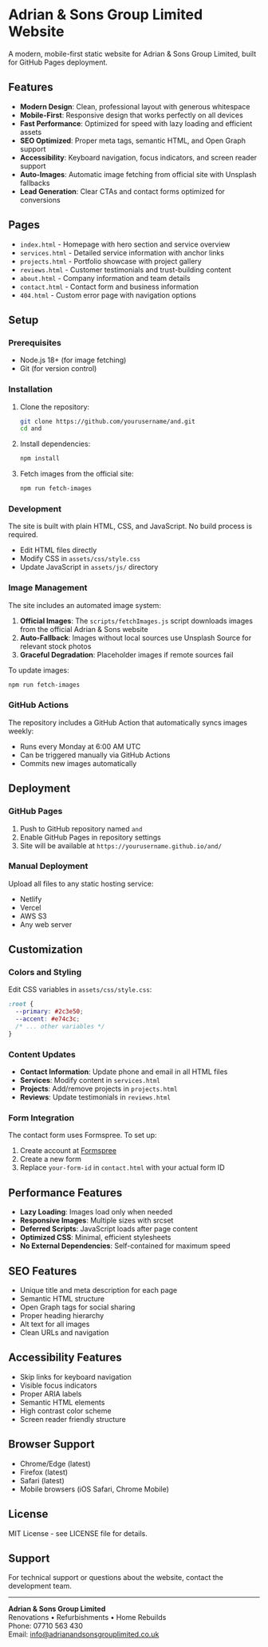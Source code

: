 # Adrian & Sons Group Limited Website

A modern, mobile-first static website for Adrian & Sons Group Limited, built for GitHub Pages deployment.

## Features

- **Modern Design**: Clean, professional layout with generous whitespace
- **Mobile-First**: Responsive design that works perfectly on all devices
- **Fast Performance**: Optimized for speed with lazy loading and efficient assets
- **SEO Optimized**: Proper meta tags, semantic HTML, and Open Graph support
- **Accessibility**: Keyboard navigation, focus indicators, and screen reader support
- **Auto-Images**: Automatic image fetching from official site with Unsplash fallbacks
- **Lead Generation**: Clear CTAs and contact forms optimized for conversions

## Pages

- `index.html` - Homepage with hero section and service overview
- `services.html` - Detailed service information with anchor links
- `projects.html` - Portfolio showcase with project gallery
- `reviews.html` - Customer testimonials and trust-building content
- `about.html` - Company information and team details
- `contact.html` - Contact form and business information
- `404.html` - Custom error page with navigation options

## Setup

### Prerequisites

- Node.js 18+ (for image fetching)
- Git (for version control)

### Installation

1. Clone the repository:
   ```bash
   git clone https://github.com/yourusername/and.git
   cd and
   ```

2. Install dependencies:
   ```bash
   npm install
   ```

3. Fetch images from the official site:
   ```bash
   npm run fetch-images
   ```

### Development

The site is built with plain HTML, CSS, and JavaScript. No build process is required.

- Edit HTML files directly
- Modify CSS in `assets/css/style.css`
- Update JavaScript in `assets/js/` directory

### Image Management

The site includes an automated image system:

1. **Official Images**: The `scripts/fetchImages.js` script downloads images from the official Adrian & Sons website
2. **Auto-Fallback**: Images without local sources use Unsplash Source for relevant stock photos
3. **Graceful Degradation**: Placeholder images if remote sources fail

To update images:
```bash
npm run fetch-images
```

### GitHub Actions

The repository includes a GitHub Action that automatically syncs images weekly:
- Runs every Monday at 6:00 AM UTC
- Can be triggered manually via GitHub Actions
- Commits new images automatically

## Deployment

### GitHub Pages

1. Push to GitHub repository named `and`
2. Enable GitHub Pages in repository settings
3. Site will be available at `https://yourusername.github.io/and/`

### Manual Deployment

Upload all files to any static hosting service:
- Netlify
- Vercel
- AWS S3
- Any web server

## Customization

### Colors and Styling

Edit CSS variables in `assets/css/style.css`:
```css
:root {
  --primary: #2c3e50;
  --accent: #e74c3c;
  /* ... other variables */
}
```

### Content Updates

- **Contact Information**: Update phone and email in all HTML files
- **Services**: Modify content in `services.html`
- **Projects**: Add/remove projects in `projects.html`
- **Reviews**: Update testimonials in `reviews.html`

### Form Integration

The contact form uses Formspree. To set up:

1. Create account at [Formspree](https://formspree.io)
2. Create a new form
3. Replace `your-form-id` in `contact.html` with your actual form ID

## Performance Features

- **Lazy Loading**: Images load only when needed
- **Responsive Images**: Multiple sizes with srcset
- **Deferred Scripts**: JavaScript loads after page content
- **Optimized CSS**: Minimal, efficient stylesheets
- **No External Dependencies**: Self-contained for maximum speed

## SEO Features

- Unique title and meta description for each page
- Semantic HTML structure
- Open Graph tags for social sharing
- Proper heading hierarchy
- Alt text for all images
- Clean URLs and navigation

## Accessibility Features

- Skip links for keyboard navigation
- Visible focus indicators
- Proper ARIA labels
- Semantic HTML elements
- High contrast color scheme
- Screen reader friendly structure

## Browser Support

- Chrome/Edge (latest)
- Firefox (latest)
- Safari (latest)
- Mobile browsers (iOS Safari, Chrome Mobile)

## License

MIT License - see LICENSE file for details.

## Support

For technical support or questions about the website, contact the development team.

---

**Adrian & Sons Group Limited**  
Renovations • Refurbishments • Home Rebuilds  
Phone: 07710 563 430  
Email: info@adrianandsonsgrouplimited.co.uk
